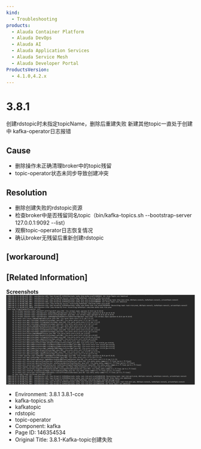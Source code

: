 ```yaml
---
kind:
  - Troubleshooting
products:
  - Alauda Container Platform
  - Alauda DevOps
  - Alauda AI
  - Alauda Application Services
  - Alauda Service Mesh
  - Alauda Developer Portal
ProductsVersion:
  - 4.1.0,4.2.x
---
```

<!-- A type of document that involves encountering a fault, diagnosing it, performing root cause analysis, and providing solutions. -->

# 3.8.1

创建rdstopic时未指定topicName，删除后重建失败 新建其他topic一直处于创建中 kafka-operator日志报错

## Cause
- 删除操作未正确清理broker中的topic残留
- topic-operator状态未同步导致创建冲突

## Resolution
- 删除创建失败的rdstopic资源
- 检查broker中是否残留同名topic（bin/kafka-topics.sh --bootstrap-server 127.0.0.1:9092 --list）
- 观察topic-operator日志恢复情况
- 确认broker无残留后重新创建rdstopic

## [workaround]

## [Related Information]
**Screenshots**
![](assets/3-8-1-kafka-topicchuang-jian-shi-bai/143319_image-2023-04-21-20-27-09-608.png)
- Environment: 3.8.1 3.8.1-cce
- kafka-topics.sh
- kafkatopic
- rdstopic
- topic-operator
- Component: kafka
- Page ID: 146354534
- Original Title: 3.8.1-Kafka-topic创建失败
